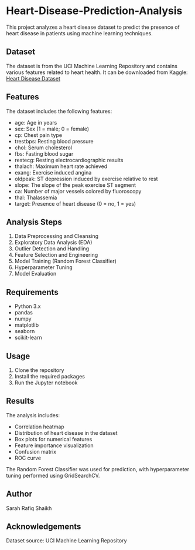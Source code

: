# Heart-Disease-Prediction-Analysis
This project analyzes a heart disease dataset to predict the presence of heart disease in patients using machine learning techniques.

## Dataset

The dataset is from the UCI Machine Learning Repository and contains various features related to heart health. It can be downloaded from Kaggle: [Heart Disease Dataset](https://www.kaggle.com/datasets/johnsmith88/heart-disease-dataset)

## Features

The dataset includes the following features:
- age: Age in years
- sex: Sex (1 = male; 0 = female)
- cp: Chest pain type
- trestbps: Resting blood pressure
- chol: Serum cholesterol
- fbs: Fasting blood sugar
- restecg: Resting electrocardiographic results
- thalach: Maximum heart rate achieved
- exang: Exercise induced angina
- oldpeak: ST depression induced by exercise relative to rest
- slope: The slope of the peak exercise ST segment
- ca: Number of major vessels colored by fluoroscopy
- thal: Thalassemia
- target: Presence of heart disease (0 = no, 1 = yes)

## Analysis Steps

1. Data Preprocessing and Cleansing
2. Exploratory Data Analysis (EDA)
3. Outlier Detection and Handling
4. Feature Selection and Engineering
5. Model Training (Random Forest Classifier)
6. Hyperparameter Tuning
7. Model Evaluation

## Requirements

- Python 3.x
- pandas
- numpy
- matplotlib
- seaborn
- scikit-learn

## Usage

1. Clone the repository
2. Install the required packages
3. Run the Jupyter notebook

## Results

The analysis includes:
- Correlation heatmap
- Distribution of heart disease in the dataset
- Box plots for numerical features
- Feature importance visualization
- Confusion matrix
- ROC curve

The Random Forest Classifier was used for prediction, with hyperparameter tuning performed using GridSearchCV.

## Author
Sarah Rafiq Shaikh

## Acknowledgements

Dataset source: UCI Machine Learning Repository
